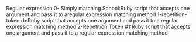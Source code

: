 Regular expression
0- Simply matching School:Ruby script that accepts one argument and pass it to aregular expression matching method
1-repetition-token.rb:Ruby script that accepts one argument and pass it to a regular expression matching method
2-Repetition Token #1:Ruby script that accepts one argument and pass it to a regular expression matching method
